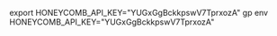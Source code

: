 export HONEYCOMB_API_KEY="YUGxGgBckkpswV7TprxozA" 
gp env HONEYCOMB_API_KEY="YUGxGgBckkpswV7TprxozA"
